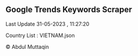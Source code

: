 

## Google Trends Keywords Scraper 
 
Last Update 31-05-2023 , 11:27:20

Country List :
VIETNAM.json



© Abdul Muttaqin 
